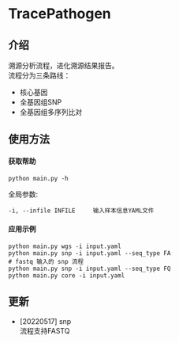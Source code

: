 # TracePathogen
## 介绍
溯源分析流程，进化溯源结果报告。  
流程分为三条路线：  
- 核心基因 
- 全基因组SNP
- 全基因组多序列比对  

## 使用方法
#### 获取帮助
```
python main.py -h
```
全局参数:  
```
-i, --infile INFILE     输入样本信息YAML文件  
```


#### 应用示例
```
python main.py wgs -i input.yaml
python main.py snp -i input.yaml --seq_type FA
# fastq 输入的 snp 流程
python main.py snp -i input.yaml --seq_type FQ
python main.py core -i input.yaml
```

## 更新
- [20220517] snp  
流程支持FASTQ  

